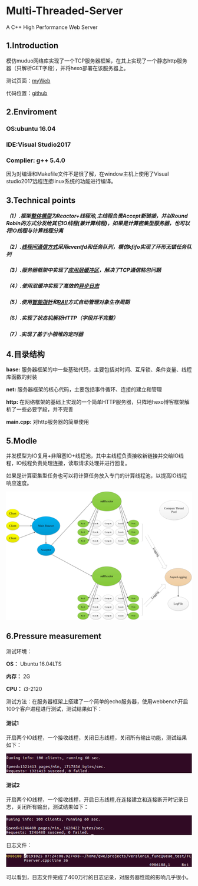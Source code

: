 # Multi-Threaded-Server
A C++ High Performance Web Server

## 1.Introduction
模仿muduo网络库实现了一个TCP服务器框架，在其上实现了一个静态http服务器（只解析GET字段），并将hexo部署在该服务器上。

测试页面：[myWeb](http://49.234.100.37/2019/10/25/ServerIntroduction/)

代码位置：[github](https://github.com/DONGLEO96/multi-threaded-server)

## 2.Enviroment
### OS:ubuntu 16.04
### IDE:Visual Studio2017
### Complier: g++ 5.4.0
因为对编译和Makefile文件不是很了解，在window主机上使用了Visual studio2017远程连接linux系统的功能进行编译。

## 3.Technical points
##### （1）.框架[整体模型](http://www.dongserver.cn/2019/10/25/Model/)为Reactor+线程池,主线程负责Accept新链接，并以Round Robin的方式分发给其它IO线程(兼计算线程)，如果是计算密集型服务器，也可以将IO线程与计算线程分离
##### （2）.[线程间通信方式](http://www.dongserver.cn/2019/10/24/eventfd_and_kfifo/)采用eventfd和任务队列，模仿kfifo实现了环形无锁任务队列
##### （3）.服务器框架中实现了[应用层缓冲区](http://www.dongserver.cn/2019/10/24/Buffer/)，解决了TCP通信粘包问题
##### （4）.使用双缓冲实现了高效的[异步日志](http://www.dongserver.cn/2019/10/24/Log/)
##### （5）.使用[智能指针](http://www.dongserver.cn/2019/10/24/RAII/)和[RAII](http://www.dongserver.cn/2019/10/24/RAII/)方式自动管理对象生存周期
##### （6）.实现了状态机解析HTTP（字段并不完整）
##### （7）.实现了基于小根堆的定时器

## 4.目录结构
**base:** 服务器框架的中一些基础代码，主要包括对时间、互斥锁、条件变量、线程库函数的封装

**net:** 服务器框架的核心代码，主要包括事件循环、连接的建立和管理

**http:** 在网络框架的基础上实现的一个简单HTTP服务器，只阵地hexo博客框架解析了一些必要字段，并不完善

**main.cpp:** 对http服务器的简单使用
## 5.Modle
并发模型为IO复用+非阻塞IO+线程池，其中主线程负责接收新链接并交给IO线程，IO线程负责处理连接，读取请求处理并进行回复。

如果是计算密集型任务也可以将计算任务放入专门的计算线程池，以提高IO线程响应速度。

![](/Image/ReactorModel.jpg)

## 6.Pressure measurement

测试环境：

**OS：** Ubuntu 16.04LTS

**内存：** 2G

**CPU：** i3-2120

测试方法：在服务器框架上搭建了一个简单的echo服务器，使用webbench开启100个客户进程进行测试，测试结果如下：

#### 测试1
开启两个IO线程，一个接收线程，关闭日志线程，关闭所有输出功能，测试结果如下：

![](/Image/ServerWithoutLOG.jpg)

#### 测试2
开启两个IO线程，一个接收线程，开启日志线程,在连接建立和连接断开时记录日志，关闭所有输出，测试结果如下：

![](/Image/ServerWithLOG.jpg)

日志文件：

![](https://github.com/DONGLEO96/multi-threaded-server/blob/master/Image/LOGFile.jpg)

可以看到，日志文件完成了400万行的日志记录，对服务器性能的影响几乎很小。





